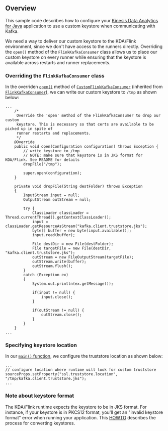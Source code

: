 ## Overview
This sample code describes how to configure your [Kinesis Data Analytics for Java](https://aws.amazon.com/kinesis/data-analytics/) application to use a custom keystore when communicating with Kafka.

We need a way to deliver our custom keystore to the KDA/Flink environment, since we don't have access to the runners directly. Overriding the `open()` method of the `FlinkKafkaConsumer` class allows us to place our custom keystore on every runner while ensuring that the keystore is available across restarts and runner replacements.

### Overriding the `FlinkKafkaConsumer` class

In the overriden [`open()`](https://github.com/karthitect/kda-flink-custom-keystore/blob/9a494476b8b63980286789ffc528e976055c0c9b/flink-app/src/main/java/com/amazonaws/services/kinesisanalytics/CustomFlinkKafkaConsumer.java#L24) method of [`CustomFlinkKafkaConsumer`](https://github.com/karthitect/kda-flink-custom-keystore/blob/master/flink-app/src/main/java/com/amazonaws/services/kinesisanalytics/CustomFlinkKafkaConsumer.java) (inherited from [`FlinkKafkaConsumer`](https://ci.apache.org/projects/flink/flink-docs-stable/dev/connectors/kafka.html)), we can write our custom keystore to `/tmp` as shown below:

```
...
    /*
     Override the 'open' method of the FlinkKafkaConsumer to drop our custom
     keystore. This is necessary so that certs are available to be picked up in spite of
     runner restarts and replacements.
     */
    @Override
    public void open(Configuration configuration) throws Exception {
        // write keystore to /tmp
        // NOTE: make sure that keystore is in JKS format for KDA/Flink. See README for details
        dropFile("/tmp");

        super.open(configuration);
    }

    private void dropFile(String destFolder) throws Exception
    {
        InputStream input = null;
        OutputStream outStream = null;

        try {
            ClassLoader classLoader = Thread.currentThread().getContextClassLoader();
            input = classLoader.getResourceAsStream("kafka.client.truststore.jks");
            byte[] buffer = new byte[input.available()];
            input.read(buffer);

            File destDir = new File(destFolder);
            File targetFile = new File(destDir, "kafka.client.truststore.jks");
            outStream = new FileOutputStream(targetFile);
            outStream.write(buffer);
            outStream.flush();
        }
        catch (Exception ex)
        {
            System.out.println(ex.getMessage());

            if(input != null) {
                input.close();
            }

            if(outStream != null) {
                outStream.close();
            }
        }
    }
...
```

### Specifying keystore location

In our [`main()` function](https://github.com/karthitect/kda-flink-custom-keystore/blob/master/flink-app/src/main/java/com/amazonaws/services/kinesisanalytics/KDAFlinkStreamingJob.java), we configure the truststore location as shown below:

```
...
// configure location where runtime will look for custom truststore
sourceProps.setProperty("ssl.truststore.location", "/tmp/kafka.client.truststore.jks");
...
```

### Note about keystore format

The KDA/Flink runtime expects the keystore to be in JKS format. For instance, if your keystore is in PKCS12 format, you'll get an "invalid keystore format" error when running your application. This [HOWTO](https://github.com/karthitect/keystore-conversion) describes the process for converting keystores.